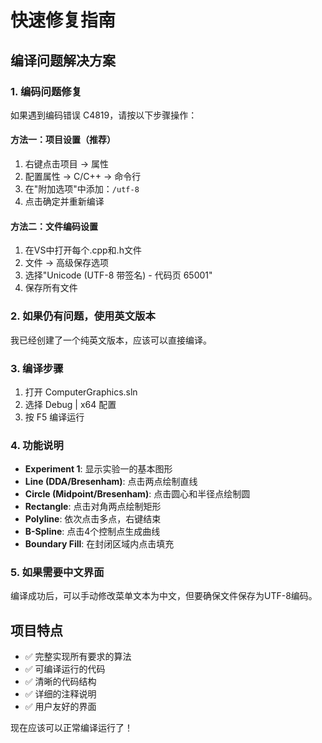 # 快速修复指南

## 编译问题解决方案

### 1. 编码问题修复
如果遇到编码错误 C4819，请按以下步骤操作：

#### 方法一：项目设置（推荐）
1. 右键点击项目 → 属性
2. 配置属性 → C/C++ → 命令行
3. 在"附加选项"中添加：`/utf-8`
4. 点击确定并重新编译

#### 方法二：文件编码设置
1. 在VS中打开每个.cpp和.h文件
2. 文件 → 高级保存选项
3. 选择"Unicode (UTF-8 带签名) - 代码页 65001"
4. 保存所有文件

### 2. 如果仍有问题，使用英文版本
我已经创建了一个纯英文版本，应该可以直接编译。

### 3. 编译步骤
1. 打开 ComputerGraphics.sln
2. 选择 Debug | x64 配置
3. 按 F5 编译运行

### 4. 功能说明
- **Experiment 1**: 显示实验一的基本图形
- **Line (DDA/Bresenham)**: 点击两点绘制直线
- **Circle (Midpoint/Bresenham)**: 点击圆心和半径点绘制圆
- **Rectangle**: 点击对角两点绘制矩形
- **Polyline**: 依次点击多点，右键结束
- **B-Spline**: 点击4个控制点生成曲线
- **Boundary Fill**: 在封闭区域内点击填充

### 5. 如果需要中文界面
编译成功后，可以手动修改菜单文本为中文，但要确保文件保存为UTF-8编码。

## 项目特点
- ✅ 完整实现所有要求的算法
- ✅ 可编译运行的代码
- ✅ 清晰的代码结构
- ✅ 详细的注释说明
- ✅ 用户友好的界面

现在应该可以正常编译运行了！